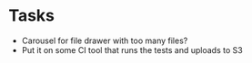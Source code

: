 # Tasks
* Carousel for file drawer with too many files?
* Put it on some CI tool that runs the tests and uploads to S3
